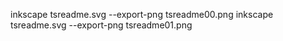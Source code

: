 
inkscape tsreadme.svg --export-png tsreadme00.png 
inkscape tsreadme.svg --export-png tsreadme01.png 

